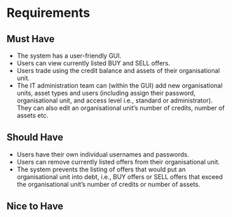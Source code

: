 Requirements
===============
Must Have
---------------
- The system has a user-friendly GUI.
- Users can view currently listed BUY and SELL offers.
- Users trade using the credit balance and assets of their organisational unit.
- The IT administration team can (within the GUI) add new organisational units, asset types and users (including assign their password, organisational unit, and access level i.e., standard or administrator). They can also edit an organisational unit’s number of credits, number of assets etc.

Should Have
---------------
- Users have their own individual usernames and passwords.
- Users can remove currently listed offers from their organisational unit.
- The system prevents the listing of offers that would put an organisational unit into debt, i.e., BUY offers or SELL offers that exceed the organisational unit’s number of credits or number of assets.

Nice to Have
---------------
